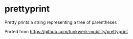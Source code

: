 # prettyprint

Pretty prints a string representing a tree of parentheses

Ported from https://github.com/funkwerk-mobility/prettyprint
